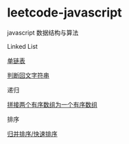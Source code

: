 # leetcode-javascript
javascript 数据结构与算法


Linked List

[单链表](https://github.com/guoxi123/leetcode-javascript/blob/master/LinkedList/linkList.js)

[判断回文字符串](https://github.com/guotracy/leetcode-javascript/blob/master/LinkedList/palindrome-LinkedList/README.md)

递归

[拼接两个有序数组为一个有序数组](https://github.com/guoxi123/leetcode-javascript/blob/master/recursion/mergeOrderedArray.js)

排序

[归并排序/快速排序](https://github.com/guoxi123/leetcode-javascript/blob/master/sort/sort.js)
